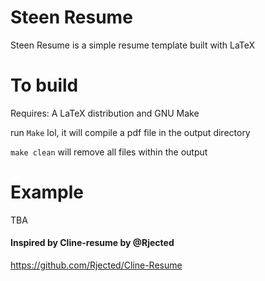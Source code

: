 # Steen Resume
Steen Resume is a simple resume template built with LaTeX

# To build
Requires: A LaTeX distribution and GNU Make

run `Make` lol, it will compile a pdf file in the output directory

`make clean` will remove all files within the output

# Example
TBA

#### Inspired by Cline-resume by @Rjected
https://github.com/Rjected/Cline-Resume
